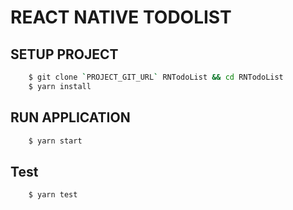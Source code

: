 # REACT NATIVE TODOLIST

## SETUP PROJECT

```sh
    $ git clone `PROJECT_GIT_URL` RNTodoList && cd RNTodoList
    $ yarn install
```

## RUN APPLICATION

```sh
    $ yarn start
```

## Test

```sh
    $ yarn test
```

